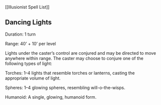 [[Illusionist Spell List]]

## Dancing Lights                                      

Duration: 1 turn

Range: 40’ + 10’ per level

Lights under the caster’s control are conjured and may be directed to move anywhere within range. The caster may choose to conjure one of the following types of light:

Torches: 1–4 lights that resemble torches or lanterns, casting the appropriate volume of light.

Spheres: 1–4 glowing spheres, resembling will-o-the-wisps.

Humanoid: A single, glowing, humanoid form.